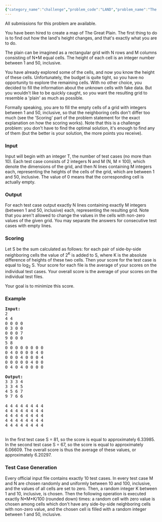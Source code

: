```yaml
---
{"category_name":"challenge","problem_code":"LAND","problem_name":"The Great Plain","languages_supported":{"0":"C","1":"CPP14","2":"JAVA","3":"PYTH","4":"PYTH 3.5","5":"CS2","6":"PAS fpc","7":"PAS gpc","8":"RUBY","9":"PHP","10":"GO","11":"NODEJS","12":"HASK","13":"SCALA","14":"D","15":"PERL","16":"FORT","17":"WSPC","18":"ADA","19":"CAML","20":"ICK","21":"BF","22":"ASM","23":"CLPS","24":"PRLG","25":"ICON","26":"SCM qobi","27":"PIKE","28":"ST","29":"NICE","30":"LUA","31":"BASH","32":"NEM","33":"LISP sbcl","34":"LISP clisp","35":"SCM guile","36":"JS","37":"ERL","38":"TCL","39":"PERL6","40":"TEXT","41":"CLOJ","42":"FS"},"max_timelimit":1.39667,"source_sizelimit":50000,"problem_author":"gennady.korotkevich","problem_tester":"masked_zorro","date_added":"6-08-2011","tags":{"0":"challenge","1":"gennady","2":"oct11"},"editorial_url":"http://discuss.codechef.com/problems/LAND","time":{"view_start_date":1318348490,"submit_start_date":1318348490,"visible_start_date":1318348490,"end_date":1735669800},"is_direct_submittable":false,"layout":"problem"}
---
```

<span class="solution-visible-txt">All submissions for this problem are available.</span><p>You have been hired to create a map of The Great Plain. The first thing to do is to find out how the land's height changes, and that's exactly what you are to do.

</p><p>The plain can be imagined as a rectangular grid with N rows and M columns consisting of N*M equal cells. The height of each cell is an integer number between 1 and 50, inclusive.

</p><p>You have already explored some of the cells, and now you know the height of these cells. Unfortunately, the budget is quite tight, so you have no opportunity to explore the remaining cells. With no other choice, you decided to fill the information about the unknown cells with fake data. But you wouldn't like to be quickly caught, so you want the resulting grid to resemble a 'plain' as much as possible.

</p><p>Formally speaking, you are to fill the empty cells of a grid with integers between 1 and 50, inclusive, so that the neighboring cells don't differ too much (see the 'Scoring' part of the problem statement for the exact explanation on how the scoring works). Note that this is a challenge problem: you don't have to find the optimal solution, it's enough to find any of them (but the better is your solution, the more points you receive).

<h3>Input</h3>
</p><p>Input will begin with an integer T, the number of test cases (no more than 10). Each test case consists of 2 integers N and M (N, M ≤ 100), which denote the dimensions of the grid, and then N lines containing M integers each, representing the heights of the cells of the grid, which are between 1 and 50, inclusive. The value of 0 means that the corresponding cell is actually empty.

<h3>Output</h3>
</p><p>For each test case output exactly N lines containing exactly M integers (between 1 and 50, inclusive) each, representing the resulting grid. Note that you aren't allowed to change the values in the cells with non-zero values of the given grid. You may separate the answers for consecutive test cases with empty lines.

<h3>Scoring</h3>
</p><p>Let S be the sum calculated as follows: for each pair of side-by-side neighboring cells the value of 2<sup>K</sup> is added to S, where K is the absolute difference of heights of these two cells. Then your score for the test case is equal to log<sub>2</sub> S. Your score for each file is the average of your scores on the individual test cases. Your overall score is the average of your scores on the individual test files.

</p><p>Your goal is to minimize this score.

<h3>Example</h3>

<pre>
<b>Input:</b>
2
4 4
0 0 0 0
0 3 0 0
0 0 0 7
9 0 0 0
5 8
0 0 0 0 0 0 0 0
0 4 0 0 0 0 4 0
0 0 0 4 0 0 0 4
0 0 0 0 0 4 0 0
0 4 0 4 0 0 0 0

<b>Output:</b>
3 3 3 4
3 3 4 5
4 5 6 7
9 7 6 6

4 4 4 4 4 4 4 4
4 4 4 4 4 4 4 4
4 4 4 4 4 4 4 4
4 4 4 4 4 4 4 4
4 4 4 4 4 4 4 4

</pre>
In the first test case S = 81, so the score is equal to approximately 6.33985. In the second test case S = 67, so the score is equal to approximately 6.06609. The overall score is thus the average of these values, or approximately 6.20297. 

<h3>Test Case Generation</h3>
</p><p>Every official input file contains exactly 10 test cases. In every test case M and N are chosen randomly and uniformly between 10 and 100, inclusive, and the values of all cells are set to zero. Then, a random integer K between 1 and 10, inclusive, is chosen. Then the following operation is executed exactly N*M*K/100 (rounded down) times: a random cell with zero value is chosen among cells which don't have any side-by-side neighboring cells with non-zero value, and the chosen cell is filled with a random integer between 1 and 50, inclusive.</p>